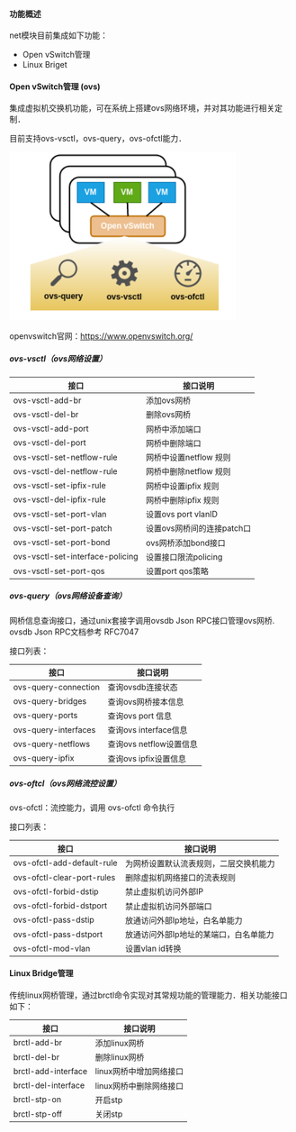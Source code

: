 #### **功能概述**

net模块目前集成如下功能：

- Open vSwitch管理
- Linux Briget

#### Open vSwitch管理 (ovs)

集成虚拟机交换机功能，可在系统上搭建ovs网络环境，并对其功能进行相关定制．

目前支持ovs-vsctl，ovs-query，ovs-ofctl能力．

<img src="./image/hmir-ovs-1.png" style="zoom:120%;" />	

openvswitch官网：https://www.openvswitch.org/

##### ovs-vsctl（ovs网络设置）

| 接口                             | 接口说明                   |
| -------------------------------- | -------------------------- |
| ovs-vsctl-add-br                 | 添加ovs网桥                |
| ovs-vsctl-del-br                 | 删除ovs网桥                |
| ovs-vsctl-add-port               | 网桥中添加端口             |
| ovs-vsctl-del-port               | 网桥中删除端口             |
| ovs-vsctl-set-netflow-rule       | 网桥中设置netflow 规则     |
| ovs-vsctl-del-netflow-rule       | 网桥中删除netflow 规则     |
| ovs-vsctl-set-ipfix-rule         | 网桥中设置ipfix 规则       |
| ovs-vsctl-del-ipfix-rule         | 网桥中删除ipfix 规则       |
| ovs-vsctl-set-port-vlan          | 设置ovs port vlanID        |
| ovs-vsctl-set-port-patch         | 设置ovs网桥间的连接patch口 |
| ovs-vsctl-set-port-bond          | ovs网桥添加bond接口        |
| ovs-vsctl-set-interface-policing | 设置接口限流policing       |
| ovs-vsctl-set-port-qos           | 设置port qos策略           |



##### ovs-query（ovs网络设备查询）

网桥信息查询接口，通过unix套接字调用ovsdb Json RPC接口管理ovs网桥. ovsdb Json RPC文档参考 RFC7047

接口列表：

| 接口                 | 接口说明                |
| -------------------- | ----------------------- |
| ovs-query-connection | 查询ovsdb连接状态       |
| ovs-query-bridges    | 查询ovs网桥接本信息     |
| ovs-query-ports      | 查询ovs port 信息       |
| ovs-query-interfaces | 查询ovs interface信息   |
| ovs-query-netflows   | 查询ovs netflow设置信息 |
| ovs-query-ipfix      | 查询ovs ipfix设置信息   |



##### ovs-oftcl（ovs网络流控设置）

ovs-ofctl：流控能力，调用 ovs-ofctl 命令执行

接口列表：

| 接口                       | 接口说明                               |
| -------------------------- | -------------------------------------- |
| ovs-ofctl-add-default-rule | 为网桥设置默认流表规则，二层交换机能力 |
| ovs-ofctl-clear-port-rules | 删除虚拟机网络接口的流表规则           |
| ovs-ofctl-forbid-dstip     | 禁止虚拟机访问外部IP                   |
| ovs-ofctl-forbid-dstport   | 禁止虚拟机访问外部端口                 |
| ovs-ofctl-pass-dstip       | 放通访问外部Ip地址，白名单能力         |
| ovs-ofctl-pass-dstport     | 放通访问外部Ip地址的某端口，白名单能力 |
| ovs-ofctl-mod-vlan         | 设置vlan id转换                        |



#### Linux Bridge管理

传统linux网桥管理，通过brctl命令实现对其常规功能的管理能力．相关功能接口如下：

| 接口                | 接口说明                |
| ------------------- | ----------------------- |
| brctl-add-br        | 添加linux网桥           |
| brctl-del-br        | 删除linux网桥           |
| brctl-add-interface | linux网桥中增加网络接口 |
| brctl-del-interface | linux网桥中删除网络接口 |
| brctl-stp-on        | 开启stp                 |
| brctl-stp-off       | 关闭stp                 |


